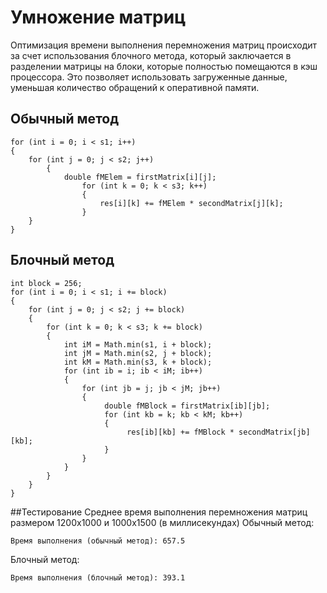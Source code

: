# Умножение матриц
Оптимизация времени выполнения перемножения матриц происходит за счет использования блочного метода, который заключается в разделении матрицы на блоки, которые полностью помещаются в кэш процессора. Это позволяет использовать загруженные данные, уменьшая количество обращений к оперативной памяти. 
## Обычный метод
```
for (int i = 0; i < s1; i++)
{
	for (int j = 0; j < s2; j++)
        {
        	double fMElem = firstMatrix[i][j];
                for (int k = 0; k < s3; k++)
                {
                    res[i][k] += fMElem * secondMatrix[j][k];
                }
	}
}
```
## Блочный метод
```
int block = 256;
for (int i = 0; i < s1; i += block)
{
    for (int j = 0; j < s2; j += block)
    {
        for (int k = 0; k < s3; k += block)
        {
            int iM = Math.min(s1, i + block);
            int jM = Math.min(s2, j + block);
            int kM = Math.min(s3, k + block);
            for (int ib = i; ib < iM; ib++)
            {
                for (int jb = j; jb < jM; jb++)
                {
                     double fMBlock = firstMatrix[ib][jb];
                     for (int kb = k; kb < kM; kb++)
                     {
                          res[ib][kb] += fMBlock * secondMatrix[jb][kb];
                     }
                }
            }
        }
    }
}
```
##Тестирование
Среднее время выполнения перемножения матриц размером 1200х1000 и 1000х1500 (в миллисекундах)
Обычный метод:  
```
Время выполнения (обычный метод): 657.5
``` 
Блочный метод:
```
Время выполнения (блочный метод): 393.1
```

 